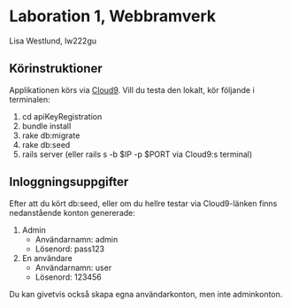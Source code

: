 # Laboration 1, Webbramverk
Lisa Westlund, lw222gu

## Körinstruktioner
Applikationen körs via [Cloud9](https://dv450-lw222gu-lw222gu.c9users.io/apikeys).
Vill du testa den lokalt, kör följande i terminalen:

1. cd apiKeyRegistration
2. bundle install
2. rake db:migrate
3. rake db:seed
4. rails server (eller rails s -b $IP -p $PORT via Cloud9:s terminal)


## Inloggningsuppgifter
Efter att du kört db:seed, eller om du hellre testar via Cloud9-länken finns nedanstående konton genererade:

1. Admin
   * Användarnamn: admin
   * Lösenord: pass123
2. En användare
   * Användarnamn: user
   * Lösenord: 123456

Du kan givetvis också skapa egna användarkonton, men inte adminkonton.
